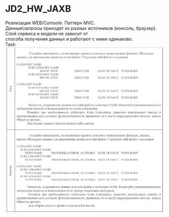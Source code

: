 ﻿# JD2_HW_JAXB
Реализация WEB/Comsole. Паттерн MVC. <br>
Данные\запросы приходят из разных источников (консоль, браузер). Слой сервиса и модели не зависит от <br>способа получения данных и работают с ними одинаково. <br>
Task: <br>
![Image alt](https://github.com/apache-red/JD2_HW_JAXB_WEB/raw/master/ShowTask.png)